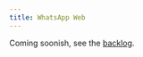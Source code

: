 ```yaml
---
title: WhatsApp Web
---
```


Coming soonish, see the [backlog](https://github.com/orgs/chatally/projects/1/views/3).
